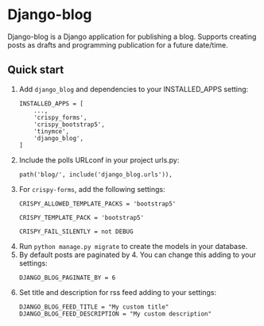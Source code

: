 # Django-blog

Django-blog is a Django application for publishing a blog. Supports creating posts as drafts and programming publication for a future date/time.

## Quick start

1. Add `django_blog` and dependencies to your INSTALLED_APPS setting:
    ```
    INSTALLED_APPS = [
        ...,
        'crispy_forms',
        'crispy_bootstrap5',
        'tinymce',
        'django_blog',
    ]
    ```
2. Include the polls URLconf in your project urls.py:
    ```
    path('blog/', include('django_blog.urls')),
    ```
4. For `crispy-forms`, add the following settings:
    ```
    CRISPY_ALLOWED_TEMPLATE_PACKS = 'bootstrap5'

    CRISPY_TEMPLATE_PACK = 'bootstrap5'

    CRISPY_FAIL_SILENTLY = not DEBUG
    ```
3. Run `python manage.py migrate` to create the models in your database.
4. By default posts are paginated by 4. You can change this adding to your settings:
    ```
    DJANGO_BLOG_PAGINATE_BY = 6
    ```
5. Set title and description for rss feed adding to your settings:
    ```
    DJANGO_BLOG_FEED_TITLE = "My custom title"
    DJANGO_BLOG_FEED_DESCRIPTION = "My custom description"
    ```